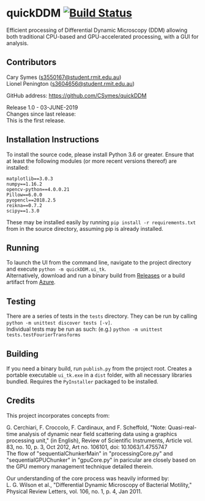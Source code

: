 # quickDDM [![Build Status](https://dev.azure.com/s3550167/quickDDM/_apis/build/status/CSymes.quickDDM?branchName=develop)](https://dev.azure.com/s3550167/quickDDM/_build/latest?definitionId=1&branchName=develop)
Efficient processing of Differential Dynamic Microscopy (DDM) allowing both
traditional CPU-based and GPU-accelerated processing, with a GUI for analysis.

## Contributors
Cary Symes (s3550167@student.rmit.edu.au)  
Lionel Penington (s3604656@student.rmit.edu.au)

GitHub address: https://github.com/CSymes/quickDDM

Release 1.0 - 03-JUNE-2019  
Changes since last release:  
This is the first release.

## Installation Instructions
To install the source code, please install Python 3.6 or greater. Ensure that
at least the following modules (or more recent versions thereof) are installed:

```
matplotlib==3.0.3
numpy==1.16.2
opencv-python==4.0.0.21
Pillow==6.0.0
pyopencl==2018.2.5
reikna==0.7.2
scipy==1.3.0
```

These may be installed easily by running `pip install -r requirements.txt`
from in the source directory, assuming pip is already installed.

## Running

To launch the UI from the command line, navigate to the project directory
and execute `python -m quickDDM.ui_tk`.  
Alternatively, download and run a binary build from
[Releases](https://github.com/CSymes/quickDDM/releases)
or a build artifact from [Azure](dev.azure.com/s3550167/quickDDM/_build).

## Testing

There are a series of tests in the `tests` directory.
They can be run by calling
`python -m unittest discover tests [-v]`.  
Individual tests may be run as such:
(e.g.) `python -m unittest tests.testFourierTransforms`

## Building

If you need a binary build, run `publish.py` from the project root.
Creates a portable executable `ui_tk.exe` in a `dist` folder, with all
necessary libraries bundled.
Requires the `PyInstaller` packaged to be installed.

## Credits

This project incorporates concepts from:

G. Cerchiari, F. Croccolo, F. Cardinaux, and F. Scheffold, "Note:
Quasi-real-time analysis of dynamic near field scattering data using a graphics
processing unit," (in English), Review of Scientific Instruments, Article vol.
83, no. 10, p. 3, Oct 2012, Art no. 106101, doi: 10.1063/1.4755747  
The flow of "sequentialChunkerMain" in "processingCore.py" and
"sequentialGPUChunker" in "gpuCore.py" in paricular are
closely based on the GPU memory management technique detailed therein.

Our understanding of the core process was heavily informed by:  
L. G. Wilson et al., "Differential Dynamic Microscopy of Bacterial Motility,"
Physical Review Letters, vol. 106, no. 1, p. 4, Jan 2011.
